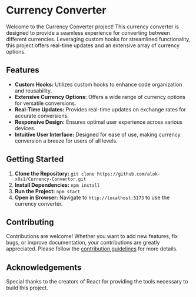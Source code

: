 # Currency Converter

Welcome to the Currency Converter project! This currency converter is designed to provide a seamless experience for converting between different currencies. Leveraging custom hooks for streamlined functionality, this project offers real-time updates and an extensive array of currency options.

## Features

- **Custom Hooks:** Utilizes custom hooks to enhance code organization and reusability.
- **Extensive Currency Options:** Offers a wide range of currency options for versatile conversions.
- **Real-Time Updates:** Provides real-time updates on exchange rates for accurate conversions.
- **Responsive Design:** Ensures optimal user experience across various devices.
- **Intuitive User Interface:** Designed for ease of use, making currency conversion a breeze for users of all levels.

## Getting Started

1. **Clone the Repository:** `git clone https://github.com/alok-x0s1/Currency-Convertor.git`
2. **Install Dependencies:** `npm install`
3. **Run the Project:** `npm start`
4. **Open in Browser:** Navigate to `http://localhost:5173` to use the currency converter.

## Contributing

Contributions are welcome! Whether you want to add new features, fix bugs, or improve documentation, your contributions are greatly appreciated. Please follow the [contribution guidelines](CONTRIBUTING.md) for more details.


## Acknowledgements

Special thanks to the creators of React for providing the tools necessary to build this project.